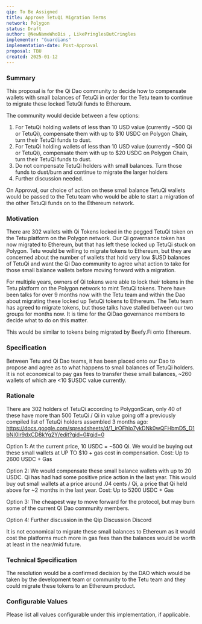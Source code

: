 ```yaml
---
qip: To Be Assigned
title: Approve TetuQi Migration Terms
network: Polygon
status: Draft
author: @NewNameWhoDis , LikePringlesButCringles
implementor: "Guardians"
implementation-date: Post-Approval 
proposal: TBU
created: 2025-01-12
---
```


### Summary

This proposal is for the Qi Dao community to decide how to compensate wallets with small balances of TetuQi in order for the Tetu team to continue to migrate these locked TetuQi funds to Ethereum.

The community would decide between a few options:
1. For TetuQi holding wallets of less than 10 USD value (currently ~500 Qi or TetuQi), compensate them with up to $10 USDC on Polygon Chain, turn their TetuQi funds to dust.
2. For TetuQi holding wallets of less than 10 USD value (currently ~500 Qi or TetuQi), compensate them with up to $20 USDC on Polygon Chain, turn their TetuQi funds to dust.
3. Do not compensate TetuQi holders with small balances. Turn those funds to dust/burn and continue to migrate the larger holders
4. Further discussion needed.

On Approval, our choice of action on these small balance TetuQi wallets would be passed to the Tetu team who would be able to start a migration of the other TetuQi funds on to the Ethereum network.

### Motivation

There are 302 wallets with Qi Tokens locked in the pegged TetuQi token on the Tetu platform on the Polygon network. Our Qi governance token has now migrated to Ethereum, but that has left these locked up TetuQi stuck on Polygon. Tetu would be willing to migrate tokens to Ethereum, but they are concerned about the number of wallets that hold very low $USD balances of TetuQi and want the Qi Dao community to agree what action to take for those small balance wallets before moving forward with a migration.

For multiple years, owners of Qi tokens were able to lock their tokens in the Tetu platform on the Polygon network to mint TetuQi tokens. There have been talks for over 9 months now with the Tetu team and within the Dao about migrating these locked up TetuQi tokens to Ethereum. The Tetu team has agreed to migrate tokens, but those talks have stalled between our two groups for months now. It is time for the QiDao governance members to decide what to do on this matter.

This would be similar to tokens being migrated by Beefy.Fi onto Ethereum.

### Specification

Between Tetu and Qi Dao teams, it has been placed onto our Dao to propose and agree as to what happens to small balances of TetuQi holders. It is not economical to pay gas fees to transfer these small balances, ~260 wallets of which are <10 $USDC value currently.

### Rationale

There are 302 holders of TetuQi according to PolygonScan, only 40 of these have more than 500 TetuQi / Qi in value going off a previously compiled list of TetuQi holders assembled 3 months ago: https://docs.google.com/spreadsheets/d/1_irOFhIo7ykDNk0wQFHbmD5_D1bNI0lr9dxCD8kYg2Y/edit?gid=0#gid=0

Option 1: At the current price, 10 USDC = ~500 Qi. We would be buying out these small wallets at UP TO $10 + gas cost in compensation. Cost: Up to 2600 USDC + Gas

Option 2: We would compensate these small balance wallets with up to 20 USDC. Qi has had had some positive price action in the last year. This would buy out small wallets at a price around .04 cents / Qi, a price that Qi held above for ~2 months in the last year. Cost: Up to 5200 USDC + Gas

Option 3: The cheapest way to move forward for the protocol, but may burn some of the current Qi Dao community members.

Option 4: Further discussion in the Qip Discussion Discord

It is not economical to migrate these small balances to Ethereum as it would cost the platforms much more in gas fees than the balances would be worth at least in the near/mid future.


### Technical Specification

The resolution would be a confirmed decision by the DAO which would be taken by the development team or community to the Tetu team and they could migrate these tokens to an Ethereum product. 

### Configurable Values

Please list all values configurable under this implementation, if applicable.
